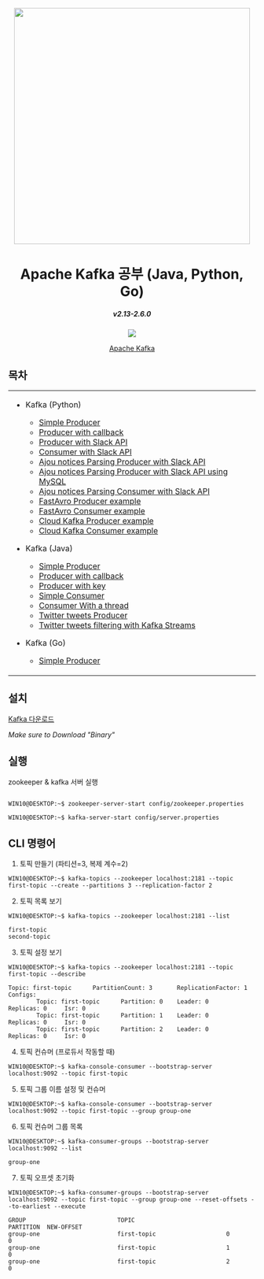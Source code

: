 <div align="center">
<p>
    <img width="480" src="https://www.andplus.com/hs-fs/hubfs/kafkalogo.jpg?&name=kafkalogo.jpg">
</p>
<h1>Apache Kafka 공부 (Java, Python, Go)</h1>
    <h5>v2.13-2.6.0</h5>
    
<a href="https://hits.seeyoufarm.com"><img src="https://hits.seeyoufarm.com/api/count/incr/badge.svg?url=https%3A%2F%2Fgithub.com%2FAlfex4936%2Fkafka-Studies&count_bg=%233DA1C8&title_bg=%23555555&icon=apachekafka.svg&icon_color=%23E7E7E7&title=%2B&edge_flat=false"/></a>

[Apache Kafka](https://kafka.apache.org/)

</div>

## 목차

<table>
    <tr><td width=40% valign=top>

* Kafka (Python)
    * [Simple Producer](https://github.com/Alfex4936/kafka-Studies/blob/main/python/src/ProducerDemo.py)
    * [Producer with callback](https://github.com/Alfex4936/kafka-Studies/blob/main/python/src/ProducerDemoCallBack.py)
    * [Producer with Slack API](https://github.com/Alfex4936/kafka-Studies/blob/main/python/src/SlackKafkaProducer.py)
    * [Consumer with Slack API](https://github.com/Alfex4936/kafka-Studies/blob/main/python/src/SlackKafkaConsumer.py)
    * [Ajou notices Parsing Producer with Slack API](https://github.com/Alfex4936/kafka-Studies/blob/main/python/src/AjouSlackProducer.py)
    * [Ajou notices Parsing Producer with Slack API using MySQL](https://github.com/Alfex4936/kafka-Studies/blob/main/python/src/AjouSlackProducerMySQL.py)
    * [Ajou notices Parsing Consumer with Slack API](https://github.com/Alfex4936/kafka-Studies/blob/main/python/src/AjouSlackConsumer.py)
    * [FastAvro Producer example](https://github.com/Alfex4936/kafka-Studies/blob/main/python/src/avro/AjouSlackProducerAvro.py)
    * [FastAvro Consumer example](https://github.com/Alfex4936/kafka-Studies/blob/main/python/src/avro/AjouSlackConsumerAvro.py)
    * [Cloud Kafka Producer example](https://github.com/Alfex4936/kafka-Studies/blob/main/python/src/cloudkarafka/AjouSlackProducerCloud.py)
    * [Cloud Kafka Consumer example](https://github.com/Alfex4936/kafka-Studies/blob/main/python/src/cloudkarafka/AjouSlackConsumerCloud.py)
    
* Kafka (Java)
    * [Simple Producer](https://github.com/Alfex4936/kafka-Studies/blob/main/src/main/java/csw/kafka/study/lesson1/ProducerDemo.java)
    * [Producer with callback](https://github.com/Alfex4936/kafka-Studies/blob/main/src/main/java/csw/kafka/study/lesson1/ProducerDemoCallBack.java)
    * [Producer with key](https://github.com/Alfex4936/kafka-Studies/blob/main/src/main/java/csw/kafka/study/lesson1/ProducerDemoWithKey.java)
    * [Simple Consumer](https://github.com/Alfex4936/kafka-Studies/blob/main/src/main/java/csw/kafka/study/lesson2/ConsumerDemo.java)
    * [Consumer With a thread](https://github.com/Alfex4936/kafka-Studies/blob/main/src/main/java/csw/kafka/study/lesson2/ConsumerDemoThread.java)
    * [Twitter tweets Producer](https://github.com/Alfex4936/kafka-Studies/blob/main/src/main/java/csw/kafka/study/twitter/TwitterProducerOptimized.java)
    * [Twitter tweets filtering with Kafka Streams](https://github.com/Alfex4936/kafka-Studies/blob/main/kafka-streams-filter-tweets/src/main/java/csw/kafka/streams/StreamsFilterTweets.java)

* Kafka (Go)
    * [Simple Producer](https://github.com/Alfex4936/kafka-Studies/blob/main/go/src/basic_producer/BasicProducer.go)
</td></tr>
</table>

## 설치
[Kafka 다운로드](https://kafka.apache.org/downloads)

*Make sure to Download "Binary"*

## 실행

zookeeper & kafka 서버 실행

```console

WIN10@DESKTOP:~$ zookeeper-server-start config/zookeeper.properties

WIN10@DESKTOP:~$ kafka-server-start config/server.properties

```

## CLI 명령어

1. 토픽 만들기 (파티션=3, 복제 계수=2)
```console
WIN10@DESKTOP:~$ kafka-topics --zookeeper localhost:2181 --topic first-topic --create --partitions 3 --replication-factor 2
```

2. 토픽 목록 보기
```console
WIN10@DESKTOP:~$ kafka-topics --zookeeper localhost:2181 --list

first-topic
second-topic
```

3. 토픽 설정 보기
```console
WIN10@DESKTOP:~$ kafka-topics --zookeeper localhost:2181 --topic first-topic --describe

Topic: first-topic      PartitionCount: 3       ReplicationFactor: 1    Configs:
        Topic: first-topic      Partition: 0    Leader: 0       Replicas: 0     Isr: 0
        Topic: first-topic      Partition: 1    Leader: 0       Replicas: 0     Isr: 0
        Topic: first-topic      Partition: 2    Leader: 0       Replicas: 0     Isr: 0
```

4. 토픽 컨슈머 (프로듀서 작동할 때)
```console
WIN10@DESKTOP:~$ kafka-console-consumer --bootstrap-server localhost:9092 --topic first-topic
```

5. 토픽 그룹 이름 설정 및 컨슈머
```console
WIN10@DESKTOP:~$ kafka-console-consumer --bootstrap-server localhost:9092 --topic first-topic --group group-one
```

6. 토픽 컨슈머 그룹 목록
```console
WIN10@DESKTOP:~$ kafka-consumer-groups --bootstrap-server localhost:9092 --list

group-one
```

7. 토픽 오프셋 초기화
```console
WIN10@DESKTOP:~$ kafka-consumer-groups --bootstrap-server localhost:9092 --topic first-topic --group group-one --reset-offsets --to-earliest --execute

GROUP                          TOPIC                          PARTITION  NEW-OFFSET
group-one                      first-topic                    0          0
group-one                      first-topic                    1          0
group-one                      first-topic                    2          0

```
